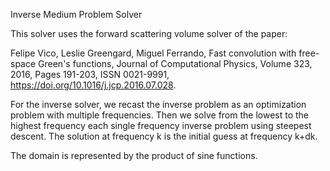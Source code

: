Inverse Medium Problem Solver

This solver uses the forward scattering volume solver of the paper:

Felipe Vico, Leslie Greengard, Miguel Ferrando, Fast convolution with free-space Green's functions, Journal of Computational Physics, Volume 323, 2016, Pages 191-203, ISSN 0021-9991, https://doi.org/10.1016/j.jcp.2016.07.028.

For the inverse solver, we recast the inverse problem as an optimization problem with multiple frequencies. Then we solve from the lowest to the highest frequency each single frequency inverse problem using steepest descent. 
The solution at frequency k is the initial guess at frequency k+dk.

The domain is represented by the product of sine functions.

